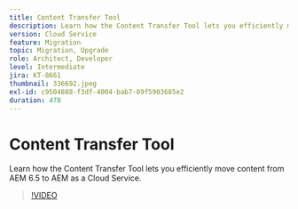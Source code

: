 ```yaml
---
title: Content Transfer Tool
description: Learn how the Content Transfer Tool lets you efficiently move content from AEM 6.5 to AEM as a Cloud Service.
version: Cloud Service
feature: Migration
topic: Migration, Upgrade
role: Architect, Developer
level: Intermediate
jira: KT-8661
thumbnail: 336692.jpeg
exl-id: c9504888-f3df-4004-bab7-89f5903685e2
duration: 478
---
```

# Content Transfer Tool

Learn how the Content Transfer Tool lets you efficiently move content from AEM 6.5 to AEM as a Cloud Service.

>[!VIDEO](https://video.tv.adobe.com/v/336692?quality=12&learn=on)
